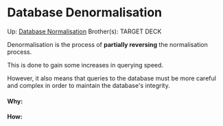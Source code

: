 # Database Denormalisation

Up: [Database Normalisation](database_normalisation)
Brother(s):
TARGET DECK

Denormalisation is the process of **partially reversing** the normalisation process.

This is done to gain some increases in querying speed.

However, it also means that queries to the database must be more careful and complex in order to maintain the database's integrity.



































#### Why:
#### How:









